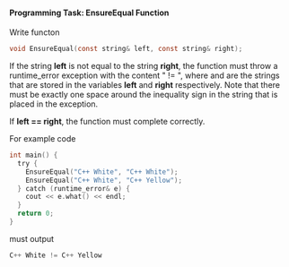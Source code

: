 #### Programming Task: EnsureEqual Function ####

Write functon
```objectivec
void EnsureEqual(const string& left, const string& right);
```

If the string **left** is not equal to the string **right**, the function must throw a runtime_error exception with the content "<l> != <r>", where <l> and <r> are the strings that are stored in the variables **left** and **right** respectively.
Note that there must be exactly one space around the inequality sign in the string that is placed in the exception.

If **left == right**, the function must complete correctly.

For example code

```objectivec
int main() {
  try {
    EnsureEqual("C++ White", "C++ White");
    EnsureEqual("C++ White", "C++ Yellow");
  } catch (runtime_error& e) {
    cout << e.what() << endl;
  }
  return 0;
}
```

must output

```objectivec
C++ White != C++ Yellow
```